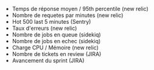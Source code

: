 - Temps de réponse moyen / 95th percentile (new relic)
- Nombre de requetes par minutes (new relic)
- Hot 500 last 5 minutes (Sentry)
- Taux d'erreurs (new relic)
- Nombre de jobs en queue (sidekiq)
- Nombre de jobs en echec (sidekiq)
- Charge CPU / Mémoire (new relic)
- Nombre de tickets en review (JIRA)
- Avancement du sprint (JIRA)
